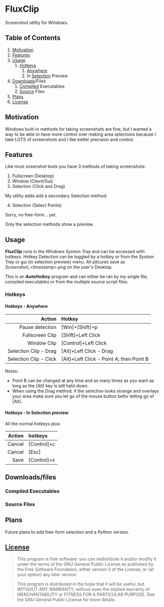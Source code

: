 # FluxClip

Screenshot utility for Windows.

## Table of Contents
1. [Motivation](#Motivation)
2. [Features](#Features)
3. [Usage](#Usage)
   1. [Hotkeys](#Hotkeys)
      1. [Anywhere](#Anywhere)
      2. In [Selection](#Selection) Preview
4. [Downloads](#Downloads)/Files
   1. [Compiled](#Compiled) Executables
   2. [Source](#Source) Files
5. [Plans](#Plans)
6. [License](#License)

## Motivation <a name="Motivation"></a>

Windows built-in methods for taking screenshots are fine, but I wanted a way to be able to have more control over making area selections because I take LOTS of screenshots and I like better precision and control.

## Features <a name="Features"></a>

Like most sceenshot tools you have 3 methods of taking screenshots:

1. Fullscreen (Desktop)
2. Window (Client/Gui)
3. Selection (Click and Drag)

My utility adds add a secondary Selection method:

4. Selection (Select Points)
   
Sorry, no free-form... yet.

Only the selection methods show a preview.

## Usage <a name="Usage"></a>

***FluxClip*** runs in the *Windows System Tray* and can be accessed with hotkeys. Hotkey Detection can be toggled by a hotkey or from the *System Tray* or gui (in selection preview) menu. All pitcures save as *Screenshot_\<timestamp\>.png* on the user's Desktop.

This is an ***AutoHotkey*** program and can either be ran by my single file, compiled executables or from the multiple source script files.

### Hotkeys <a name="Hotkeys"></a>

#### Hotkeys - Anywhere <a name="Anywhere"></a>

Action | Hotkey
---: | :---
Pause detection | [Win]+[Shift]+p
Fullscreen Clip | [Shift]+Left Click
Window Clip | [Control]+Left Click
Selection Clip - Drag | [Alt]+Left Click - Drag
Selection Clip - Click | [Alt]+Left Click - Point A; then Point B

Notes:
- Point B can be changed at any time and as many times as you want as long as the [Alt] key is still held down.
- When using the Drag method; if the selection looks strange and overlays your area make sure you let go of the mouse button befor letting go of [Alt].

#### Hotkeys - In Selection preview <a name="Selection"></a>

All the normal hotkeys plus:

Action | hotkeys
---: | :---
Cancel | [Control]+c
Cancel | [Esc]
Save | [Control]+s

## Downloads/files <a name="Downloads"></a>

### Compiled Executables <a name="Compiled"></a>

### Source Files <a name="Source"></a>

## Plans <a name="Plans"></a>

Future plans to add free-form selection and a *Python* version.

## [License](./LICENSE) <a name="License"></a>

>This program is free software: you can redistribute it and/or modify it under the terms of the GNU General Public License as published by the Free Software Foundation, either version 3 of the License, or (at your option) any later version.

>This program is distributed in the hope that it will be useful, but WITHOUT ANY WARRANTY; without even the implied warranty of MERCHANTABILITY or FITNESS FOR A PARTICULAR PURPOSE.  See the GNU General Public License for more details.